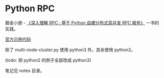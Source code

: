 # Python RPC

掘金小册 - [《深入理解 RPC : 基于 Python 自建分布式高并发 RPC 服务》](https://juejin.im/book/5af56a3c518825426642e004) 一书的实践。

[官方示例代码](https://github.com/pyloque/juejin_rpc_py)

除了 multi-node-cluster.py 使用 python3 外，其余使用 python2。

(todo: 把 python2 的例子全部改成 python3)

笔记见 notes 目录。

